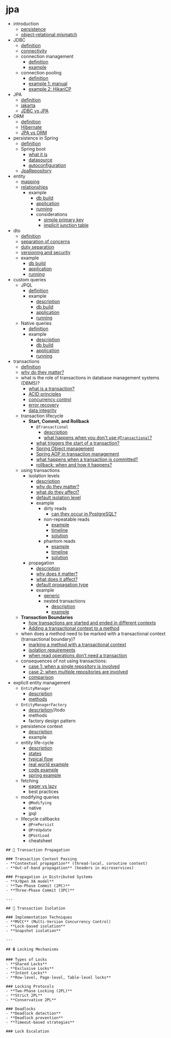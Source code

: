 # jpa
- introduction
    - [persistence](persistence/persistence.md)
    - [object-relational mismatch](or-mismatch/or_mismatch.md)
- JDBC
    - [definition](jdbc/definition/definition.md)
    - [connectivity](jdbc/connectivity/connectivity.md)
    - connection management
        - [definition](jdbc/management/definition/definition.md)
        - [example](jdbc/management/example/example.md)
    - connection pooling
        - [definition](jdbc/pooling/definition/definition.md)
        - [example 1: manual](jdbc/pooling/example-1/example_1.md)
        - [example 2: HikariCP](jdbc/pooling/example-2/example_2.md)
- JPA
    - [definition](jpa/definition/definition.md)
    - [jakarta](jpa/jakarta/jakarta.md)
    - [JDBC vs JPA](jpa/comparison/comparison.md)
- ORM
    - [definition](orm/definition/definition.md)
    - [Hibernate](orm/hibernate/hibernate.md)
    - [JPA vs ORM](orm/jpa-vs-orm/jpa_vs_orm.md)
- persistence in Spring
    - [definition](spring/definition/definition.md)
    - Spring boot
      - [what it is](spring/boot/what-it-is/what_it_is.md)
      - [datasource](spring/boot/datasource/datasource.md)
      - [autoconfiguration](spring/boot/auto-config/auto_config.md)
    - [JpaRepository](spring/repository/repository.md)
- entity
    - [mapping](entity/mapping.md)
    - [relationships](entity/relationships.md)
        - example
            - [db build](entity/entity-relationships/example/db-build/db_build.md)
            - [application](entity/entity-relationships/example/application/application.md)
            - [running](entity/entity-relationships/example/running/running.md)
            - considerations
                - [simple primary key](entity/entity-relationships/example/considerations/simple/simple.md)
                - [implicit junction table](entity/entity-relationships/example/considerations/implicit/implicit.md)
- dto
    - [definition](../../../java/chapter-2/object-oriented/components/dto/dto.md)
    - [separation of concerns](dto/separation/separation.md)
    - [duty separation](dto/duty/duty.md)
    - [versioning and security](dto/version-sec/version_sec.md)
    - example
        - [db build](dto/example/db-build/db_build.md)
        - [application](dto/example/application/application.md)
        - [running](dto/example/running/running.md)
- custom queries
    - JPQL
        - [definition](entity/custom-queries/jpql/definition/definition.md)
        - example
            - [description](entity/custom-queries/jpql/example/description/description.md)
            - [db build](entity/custom-queries/jpql/example/db-build/db_build.md)
            - [application](entity/custom-queries/jpql/example/application/application.md)
            - [running](entity/custom-queries/jpql/example/running/running.md)
    - Native queries
        - [definition](entity/custom-queries/native-queries/definition/definition.md)
        - example
            - [description](entity/custom-queries/native-queries/example/description/description.md)
            - [db build](entity/custom-queries/native-queries/example/db-build/db_build.md)
            - [application](entity/custom-queries/native-queries/example/application/application.md)
            - [running](entity/custom-queries/native-queries/example/running/running.md)
- transactions
    - [definition](transactions/definition/definition.md)
    - [why do they matter?](transactions/why/why.md)
    - what is the role of transactions in database management systems (DBMS)?
        - [what is a transaction?](transactions/dbms/definition/definition.md)
        - [ACID principles](transactions/dbms/acid/acid.md)
        - [concurrency control](transactions/dbms/concurrency/concurrency.md)
        - [error recovery](transactions/dbms/error-recovery/error_recovery.md)
        - [data integrity](transactions/dbms/integrity/integrity.md)
    - transaction lifecycle
        - **Start, Commit, and Rollback**
            - `@Transactional`
                - [description](transactions/lifecycle/stages/transactional/description/description.md)
                - [what happens when you don't use `@Transactional`?](transactions/lifecycle/stages/transactional/what/what.md)
            - [what triggers the start of a transaction?](transactions/lifecycle/stages/start/start.md)
            - [Spring Object management](transactions/lifecycle/stages/spring-object-management/index.md)
            - [Spring AOP in transaction management](transactions/lifecycle/stages/aop/index.md)
            - [what happens when a transaction is committed?](transactions/lifecycle/stages/commit/commit.md)
            - [rollback: when and how it happens?](transactions/lifecycle/stages/rollback/rollback.md)
    - using transactions
        - isolation levels
            - [description](transactions/using/isolation/description/description.md)
            - [why do they matter?](transactions/using/isolation/why/why.md)
            - [what do they affect?](transactions/using/isolation/what/what.md)
            - [default isolation level](transactions/using/isolation/default/default.md)
            - example
                - dirty reads
                    - [can they occur in PostgreSQL?](transactions/using/isolation/example/dirty-reads/can-it-occur/can_it_occur.md)
                - non-repeatable reads
                    - [example](transactions/using/isolation/example/non-repeatable-reads/example/example.md)
                    - [timeline](transactions/using/isolation/example/non-repeatable-reads/timeline/timeline.md)
                    - [solution](transactions/using/isolation/example/non-repeatable-reads/solution/solution.md)
                - phantom reads
                    - [example](transactions/using/isolation/example/phantom-reads/example/example.md)
                    - [timeline](transactions/using/isolation/example/phantom-reads/timeline/timeline.md)
                    - [solution](transactions/using/isolation/example/phantom-reads/solution/solution.md)
        - propagation
            - [description](transactions/using/propagation/description/description.md)
            - [why does it matter?](transactions/using/propagation/why/why.md)
            - [what does it affect?](transactions/using/propagation/what/what.md)
            - [default propagation type](transactions/using/propagation/default/default.md)
            - example
                - [generic](transactions/using/propagation/example/generic/generic.md)
                - nested transactions
                    - [description](transactions/using/propagation/example/nested/description/description.md)
                    - [example](transactions/using/propagation/example/nested/example/example.md)
    - **Transaction Boundaries**
        - [how transactions are started and ended in different contexts](transactions/lifecycle/boundaries/contexts/contexts.md)
        - [Adding a transactional context to a method](transactions/lifecycle/boundaries/transactional-context/transactional_context.md)
    - when does a method need to be marked with a transactional context (transactional boundary)?
        - [marking a method with a transactional context](transactions/transactional-boundary/marking/marking.md)
        - [isolation requirements](transactions/isolation-requirements/isolation_requirements.md)
        - [when read operations don’t need a transaction](transactions/read-ops/read_ops.md)
    - consequences of not using transactions:
        - [case 1: when a single repository is involved](transactions/consequences/case-1/case_1.md)
        - [case 2: when multiple repositories are involved](transactions/consequences/case-2/case_2.md)
        - [comparison](transactions/consequences/comparison/comparison.md)
- explicit entity management
    - `EntityManager`
        - [description](entity-management/entity-manager/description/description.md)
        - [methods](entity-management/entity-manager/methods/methods.md)
    - `EntityManagerFactory`
        - [description](entity-management/entity-manager-factory/description/description.md)//todo
        - methods
        - factory design pattern
    - persistence context
        - [description](entity-management/persistence-context/description/description.md)
        - example
    - entity life-cycle
        - [description](entity-management/life-cycle/description/description.md)
        - [states](entity-management/life-cycle/states/states.md)
        - [typical flow](entity-management/life-cycle/flow/flow.md)
        - [real world example]()
        - [code example]()
        - [spring example]()
    - fetching
        - [eager vs lazy](entity-management/fetching/eager-vs-lazy/eager_vs_lazy.md)
        - best practices
    - modifying queries
        - `@Modifying`
        - native
        - jpql
    - lifecycle callbacks
        - `@PrePersist`
        - `@PreUpdate`
        - `@PostLoad`
        - cheatsheet


```
## 🔄 Transaction Propagation

### Transaction Context Passing
- **Contextual propagation** (thread-local, coroutine context)
- **Out-of-band propagation** (headers in microservices)

### Propagation in Distributed Systems
- **X/Open XA model**
- **Two-Phase Commit (2PC)**
- **Three-Phase Commit (3PC)**

---

## 🔐 Transaction Isolation

### Implementation Techniques
- **MVCC** (Multi-Version Concurrency Control)
- **Lock-based isolation**
- **Snapshot isolation**

---

## 🔒 Locking Mechanisms

### Types of Locks
- **Shared Locks**
- **Exclusive Locks**
- **Intent Locks**
- **Row-level, Page-level, Table-level locks**

### Locking Protocols
- **Two-Phase Locking (2PL)**
- **Strict 2PL**
- **Conservative 2PL**

### Deadlocks
- **Deadlock detection**
- **Deadlock prevention**
- **Timeout-based strategies**

### Lock Escalation

```

